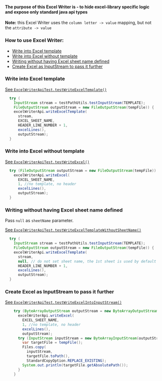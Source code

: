 #### The purpose of this Excel Writer is - to hide excel-library specific logic and expose only standard java api types

**Note:** this Excel Writer uses the `column letter -> value` mapping, but not the `attribute -> value`

### How to use Excel Writer:

- [Write into Excel template](#write-into-excel-template)
- [Write into Excel without template](#write-into-excel-without-template)
- [Writing without having Excel sheet name defined](#writing-without-having-excel-sheet-name-defined)
- [Create Excel as InputStream to pass it further](#create-excel-as-inputstream-to-pass-it-further)

### Write into Excel template

[See `ExcelWriterApiTest.testWriteExcelTemplate()`](../src/test/java/com/savdev/commons/excel/api/ExcelWriterApiTest.java) 

```java
  try (
    InputStream stream = testPathUtils.testInputStream(TEMPLATE);
    FileOutputStream outputStream = new FileOutputStream(tempFile)) {
    excelWriterApi.writeExcelTemplate(
      stream,
      EXCEL_SHEET_NAME,
      HEADER_LINE_NUMBER + 1,
      excelLines(),
      outputStream);
  }
```

### Write into Excel without template

[See `ExcelWriterApiTest.testWriteExcel()`](../src/test/java/com/savdev/commons/excel/api/ExcelWriterApiTest.java)

```java
  try (FileOutputStream outputStream = new FileOutputStream(tempFile)) {
    excelWriterApi.writeExcel(
      EXCEL_SHEET_NAME,
      1, //no template, no header
      excelLines(),
      outputStream);
  }
```

### Writing without having Excel sheet name defined

Pass `null` as `sheetName` parameter. 

[See `ExcelWriterApiTest.testWriteExcelTemplateWithoutSheetName()`](../src/test/java/com/savdev/commons/excel/api/ExcelWriterApiTest.java)

```java
  try (
    InputStream stream = testPathUtils.testInputStream(TEMPLATE);
    FileOutputStream outputStream = new FileOutputStream(tempFile)) {
    excelWriterApi.writeExcelTemplate(
      stream,
      null, // do not set sheet name, the 1st sheet is used by default
      HEADER_LINE_NUMBER + 1,
      excelLines(),
      outputStream);
  }
```

### Create Excel as InputStream to pass it further

[See `ExcelWriterApiTest.testWriteExcelIntoInputStream()`](../src/test/java/com/savdev/commons/excel/api/ExcelWriterApiTest.java)

```java
    try (ByteArrayOutputStream outputStream = new ByteArrayOutputStream()) {
      excelWriterApi.writeExcel(
        EXCEL_SHEET_NAME,
        1, //no template, no header
        excelLines(),
        outputStream);
      try (InputStream inputStream = new ByteArrayInputStream(outputStream.toByteArray())) {
        var targetFile = tempFile();
        Files.copy(
          inputStream,
          targetFile.toPath(),
          StandardCopyOption.REPLACE_EXISTING);
        System.out.println(targetFile.getAbsolutePath());
      }
    }
```